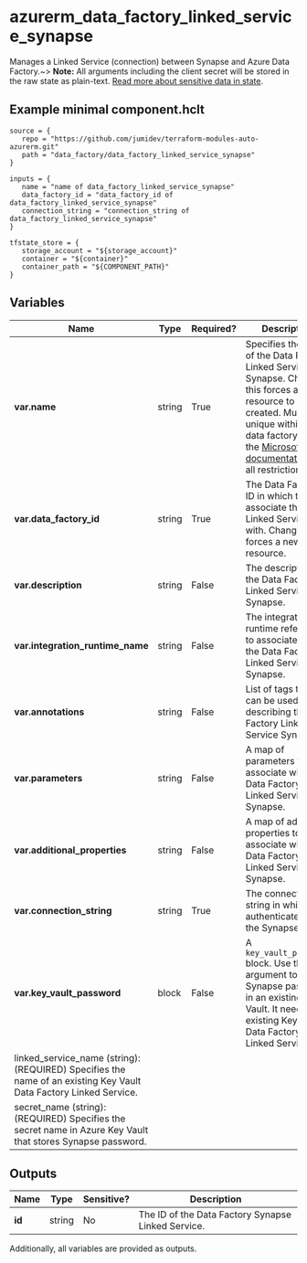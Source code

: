 # azurerm_data_factory_linked_service_synapse

Manages a Linked Service (connection) between Synapse and Azure Data Factory.~> **Note:** All arguments including the client secret will be stored in the raw state as plain-text. [Read more about sensitive data in state](/docs/state/sensitive-data.html).

## Example minimal component.hclt

```hcl
source = {
   repo = "https://github.com/jumidev/terraform-modules-auto-azurerm.git" 
   path = "data_factory/data_factory_linked_service_synapse" 
}

inputs = {
   name = "name of data_factory_linked_service_synapse" 
   data_factory_id = "data_factory_id of data_factory_linked_service_synapse" 
   connection_string = "connection_string of data_factory_linked_service_synapse" 
}

tfstate_store = {
   storage_account = "${storage_account}" 
   container = "${container}" 
   container_path = "${COMPONENT_PATH}" 
}

```

## Variables

| Name | Type | Required? |  Description |
| ---- | ---- | --------- |  ----------- |
| **var.name** | string | True | Specifies the name of the Data Factory Linked Service Synapse. Changing this forces a new resource to be created. Must be unique within a data factory. See the [Microsoft documentation](https://docs.microsoft.com/azure/data-factory/naming-rules) for all restrictions. | 
| **var.data_factory_id** | string | True | The Data Factory ID in which to associate the Linked Service with. Changing this forces a new resource. | 
| **var.description** | string | False | The description for the Data Factory Linked Service Synapse. | 
| **var.integration_runtime_name** | string | False | The integration runtime reference to associate with the Data Factory Linked Service Synapse. | 
| **var.annotations** | string | False | List of tags that can be used for describing the Data Factory Linked Service Synapse. | 
| **var.parameters** | string | False | A map of parameters to associate with the Data Factory Linked Service Synapse. | 
| **var.additional_properties** | string | False | A map of additional properties to associate with the Data Factory Linked Service Synapse. | 
| **var.connection_string** | string | True | The connection string in which to authenticate with the Synapse. | 
| **var.key_vault_password** | block | False | A `key_vault_password` block. Use this argument to store Synapse password in an existing Key Vault. It needs an existing Key Vault Data Factory Linked Service. | | `key_vault_password` block structure: || 
|   linked_service_name (string): (REQUIRED) Specifies the name of an existing Key Vault Data Factory Linked Service. ||
|   secret_name (string): (REQUIRED) Specifies the secret name in Azure Key Vault that stores Synapse password. ||




## Outputs

| Name | Type | Sensitive? | Description |
| ---- | ---- | --------- | --------- |
| **id** | string | No  | The ID of the Data Factory Synapse Linked Service. | 

Additionally, all variables are provided as outputs.
